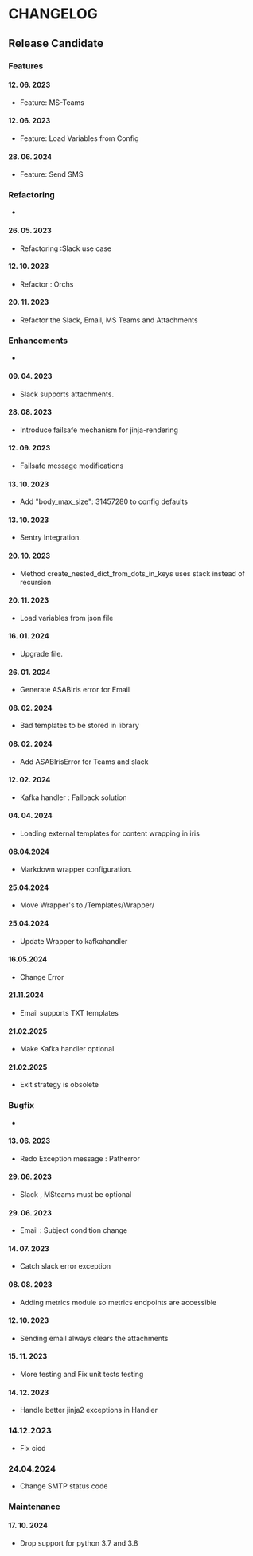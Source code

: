 # CHANGELOG

## Release Candidate

### Features

#### 12. 06. 2023 

- Feature: MS-Teams

#### 12. 06. 2023 

- Feature: Load Variables from Config

#### 28. 06. 2024 

- Feature: Send SMS


### Refactoring

- 
#### 26. 05. 2023

- Refactoring :Slack use case

#### 12. 10. 2023

- Refactor : Orchs

#### 20. 11. 2023 

- Refactor the Slack, Email, MS Teams and Attachments 


### Enhancements

- 

#### 09. 04. 2023 

- Slack supports attachments.

#### 28. 08. 2023

- Introduce failsafe mechanism for jinja-rendering

#### 12. 09. 2023

- Failsafe message modifications

#### 13. 10. 2023 

- Add "body_max_size": 31457280 to config defaults

#### 13. 10. 2023 

- Sentry Integration.

#### 20. 10. 2023 

-  Method create_nested_dict_from_dots_in_keys uses stack instead of recursion

#### 20. 11. 2023 

- Load variables from json file

#### 16. 01. 2024 

- Upgrade file.

#### 26. 01. 2024 

- Generate ASABIris error for Email

#### 08. 02. 2024 

- Bad templates to be stored in library

#### 08. 02. 2024 

- Add ASABIrisError for Teams and slack

#### 12. 02. 2024 

- Kafka handler : Fallback solution

#### 04. 04. 2024 

- Loading external templates for content wrapping in iris

#### 08.04.2024

- Markdown wrapper configuration.

#### 25.04.2024

- Move Wrapper's to /Templates/Wrapper/

#### 25.04.2024

- Update Wrapper to kafkahandler

#### 16.05.2024

- Change Error

#### 21.11.2024

- Email supports TXT templates

#### 21.02.2025

- Make Kafka handler optional

#### 21.02.2025

- Exit strategy is obsolete


### Bugfix

- 

#### 13. 06. 2023

- Redo Exception message : Patherror 

#### 29. 06. 2023

- Slack , MSteams must be optional

#### 29. 06. 2023

- Email : Subject condition change

#### 14. 07. 2023

- Catch slack error exception

#### 08. 08. 2023

- Adding metrics module so metrics endpoints are accessible

#### 12. 10. 2023

 - Sending email always clears the attachments

#### 15. 11. 2023

- More testing and Fix unit tests testing

#### 14. 12. 2023

- Handle better jinja2 exceptions in Handler

### 14.12.2023

- Fix cicd

### 24.04.2024

- Change SMTP status code


### Maintenance

#### 17. 10. 2024

- Drop support for python 3.7 and 3.8